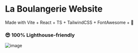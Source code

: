 # La Boulangerie Website

Made with Vite + React + TS + TailwindCSS + FontAwesome + 🧡

### 😎 100% Lighthouse-friendly

![image](https://user-images.githubusercontent.com/47084457/232042653-1b2c610c-ddcc-474e-81b6-ef41b8814423.png)
